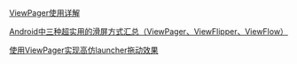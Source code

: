 [ViewPager使用详解](http://blog.csdn.net/wangjinyu501/article/details/8169924)

[Android中三种超实用的滑屏方式汇总（ViewPager、ViewFlipper、ViewFlow）](http://smallwoniu.blog.51cto.com/3911954/1308959)


[使用ViewPager实现高仿launcher拖动效果](http://www.apkbus.com/android-25078-1-1.html)